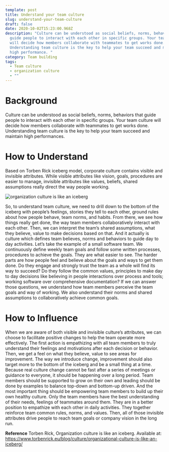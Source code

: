 ```yaml
---
template: post
title: Understand your team culture
slug: understand-your-team-culture
draft: false
date: 2020-10-02T15:23:00.968Z
description: "Culture can be understood as social beliefs, norms, behaviors that
  guide people to interact with each other in specific groups. Your team culture
  will decide how members collaborate with teammates to get works done.
  Understanding team culture is the key to help your team succeed and maintain
  high performance. "
category: Team building
tags:
  - Team culture
  - organization culture
  - ""
---
```

# **Background**

Culture can be understood as social beliefs, norms, behaviors that guide people to interact with each other in specific groups. Your team culture will decide how members collaborate with teammates to get works done. Understanding team culture is the key to help your team succeed and maintain high performances. 

# How to Understand 

Based on Torben Rick iceberg model, corporate culture contains visible and invisible attributes. While visible attributes like vision, goals, procedures are easier to manage, invisible attributes like values, beliefs, shared assumptions really direct the way people working.

![organization culture is like an iceberg](/media/iceberg.png "organization culture is like an iceberg")

So, to understand team culture, we need to drill down to the bottom of the iceberg with people’s feelings, stories they tell to each other, ground rules about how people behave, team norms, and habits. From there, we see how things really get done, the way team members collaboratively interact with each other. Then, we can interpret the team’s shared assumptions, what they believe, value to make decisions based on that. And it actually is culture which defines team believes, norms and behaviors to guide day to day activities. 
Let’s take the example of a small software team. We continuously define weekly team goals and follow some written processes, procedures to achieve the goals. They are what easier to see. The harder parts are how people feel and believe about the goals and ways to get them done. Do they engage and strongly trust the team as a whole will find its way to succeed? Do they follow the common values, principles to make day to day decisions like believing in people interactions over process and tools; working software over comprehensive documentation? If we can answer those questions, we understand how team members perceive the team goals and way of working. We also understand their norms and shared assumptions to collaboratively achieve common goals.

# How to Influence

When we are aware of both visible and invisible culture’s attributes, we can choose to facilitate positive changes to help the team operate more effectively. The first action is empathizing with all team members to truly understand their feelings and motivations after each decision or behavior. Then, we get a feel on what they believe, value to see areas for improvement. 
The way we introduce change, improvement should also target more to the bottom of the iceberg and be a small thing at a time. Because real culture change cannot be fast after a series of meetings or guidance to everyone, it should be happening over a long period. Team members should be supported to grow on their own and leading should be done by examples to balance top-down and bottom-up driven.
And the most important thing should be empowering team members to build up their own healthy culture. Only the team members have the best understanding of their needs, feelings of teammates around them. They are in a better position to empathize with each other in daily activities. They together reinforce team common rules, norms, and values. Then, all of those invisible attributes drive people to reach team goals or company vision in the long run.

**Reference**
Torben Rick, Organization culture is like an iceberg. Available at: https://www.torbenrick.eu/blog/culture/organizational-culture-is-like-an-iceberg/